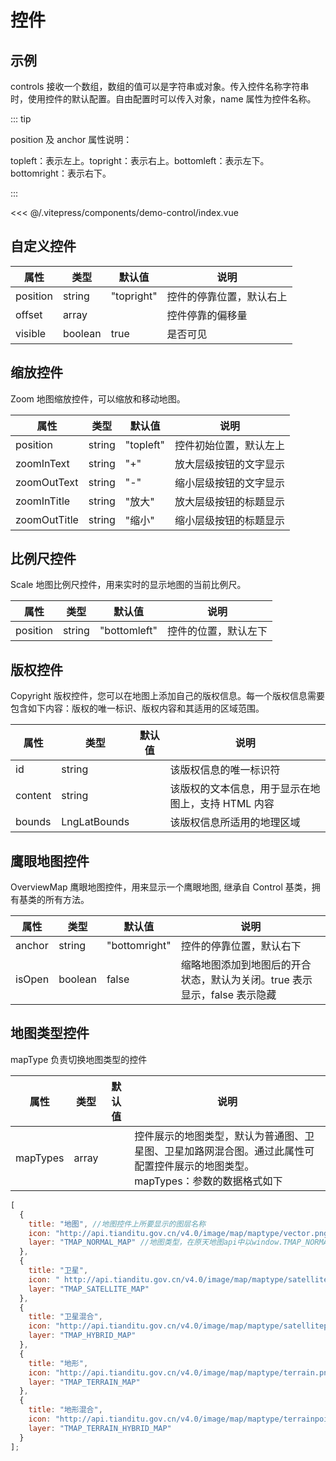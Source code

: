 # 控件

## 示例

controls 接收一个数组，数组的值可以是字符串或对象。传入控件名称字符串时，使用控件的默认配置。自由配置时可以传入对象，name 属性为控件名称。

::: tip

position 及 anchor 属性说明：

topleft：表示左上。topright：表示右上。bottomleft：表示左下。bottomright：表示右下。

:::

<demo-control></demo-control>

<code-details>
<<< @/.vitepress/components/demo-control/index.vue
</code-details>

## 自定义控件

| 属性     | 类型    | 默认值     | 说明                     |
| -------- | ------- | ---------- | ------------------------ |
| position | string  | "topright" | 控件的停靠位置，默认右上 |
| offset   | array   |            | 控件停靠的偏移量         |
| visible  | boolean | true       | 是否可见                 |

## 缩放控件

Zoom 地图缩放控件，可以缩放和移动地图。

| 属性         | 类型   | 默认值    | 说明                   |
| ------------ | ------ | --------- | ---------------------- |
| position     | string | "topleft" | 控件初始位置，默认左上 |
| zoomInText   | string | "+"       | 放大层级按钮的文字显示 |
| zoomOutText  | string | "-"       | 缩小层级按钮的文字显示 |
| zoomInTitle  | string | "放大"    | 放大层级按钮的标题显示 |
| zoomOutTitle | string | "缩小"    | 缩小层级按钮的标题显示 |

## 比例尺控件

Scale 地图比例尺控件，用来实时的显示地图的当前比例尺。

| 属性     | 类型   | 默认值       | 说明                 |
| -------- | ------ | ------------ | -------------------- |
| position | string | "bottomleft" | 控件的位置，默认左下 |

## 版权控件

Copyright 版权控件，您可以在地图上添加自己的版权信息。每一个版权信息需要包含如下内容：版权的唯一标识、版权内容和其适用的区域范围。

| 属性    | 类型         | 默认值 | 说明                                               |
| ------- | ------------ | ------ | -------------------------------------------------- |
| id      | string       |        | 该版权信息的唯一标识符                             |
| content | string       |        | 该版权的文本信息，用于显示在地图上，支持 HTML 内容 |
| bounds  | LngLatBounds |        | 该版权信息所适用的地理区域                         |

## 鹰眼地图控件

OverviewMap 鹰眼地图控件，用来显示一个鹰眼地图, 继承自 Control 基类，拥有基类的所有方法。

| 属性   | 类型    | 默认值        | 说明                                                                      |
| ------ | ------- | ------------- | ------------------------------------------------------------------------- |
| anchor | string  | "bottomright" | 控件的停靠位置，默认右下                                                  |
| isOpen | boolean | false         | 缩略地图添加到地图后的开合状态，默认为关闭。true 表示显示，false 表示隐藏 |

## 地图类型控件

mapType 负责切换地图类型的控件

| 属性 | 类型 | 默认值 | 说明 |
| --- | --- | --- | --- |
| mapTypes | array |  | 控件展示的地图类型，默认为普通图、卫星图、卫星加路网混合图。通过此属性可配置控件展示的地图类型。<br>mapTypes：参数的数据格式如下 |

```js
[
  {
    title: "地图", //地图控件上所要显示的图层名称
    icon: "http://api.tianditu.gov.cn/v4.0/image/map/maptype/vector.png", //地图控件上所要显示的图层图标（默认图标大小 80x80）
    layer: "TMAP_NORMAL_MAP" //地图类型，在原天地图api中以window.TMAP_NORMAL_MAP表示，此处为字符串
  },
  {
    title: "卫星",
    icon: " http://api.tianditu.gov.cn/v4.0/image/map/maptype/satellite.png",
    layer: "TMAP_SATELLITE_MAP"
  },
  {
    title: "卫星混合",
    icon: "http://api.tianditu.gov.cn/v4.0/image/map/maptype/satellitepoi.png",
    layer: "TMAP_HYBRID_MAP"
  },
  {
    title: "地形",
    icon: "http://api.tianditu.gov.cn/v4.0/image/map/maptype/terrain.png",
    layer: "TMAP_TERRAIN_MAP"
  },
  {
    title: "地形混合",
    icon: "http://api.tianditu.gov.cn/v4.0/image/map/maptype/terrainpoi.png",
    layer: "TMAP_TERRAIN_HYBRID_MAP"
  }
];
```
